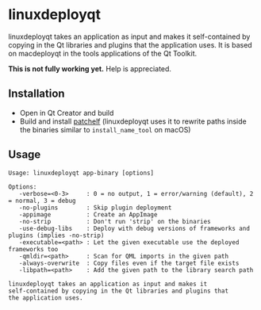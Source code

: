 # linuxdeployqt

linuxdeployqt takes an application as input and makes it self-contained by copying in the Qt libraries and plugins that the application uses. It is based on macdeployqt in the tools applications of the Qt Toolkit.

__This is not fully working yet.__ Help is appreciated.

## Installation

* Open in Qt Creator and build
* Build and install [patchelf](https://nixos.org/patchelf.html) (linuxdeployqt uses it to rewrite paths inside the binaries similar to `install_name_tool` on macOS)

## Usage

```
Usage: linuxdeployqt app-binary [options]

Options:
   -verbose=<0-3>     : 0 = no output, 1 = error/warning (default), 2 = normal, 3 = debug
   -no-plugins        : Skip plugin deployment
   -appimage          : Create an AppImage
   -no-strip          : Don't run 'strip' on the binaries
   -use-debug-libs    : Deploy with debug versions of frameworks and plugins (implies -no-strip)
   -executable=<path> : Let the given executable use the deployed frameworks too
   -qmldir=<path>     : Scan for QML imports in the given path
   -always-overwrite  : Copy files even if the target file exists
   -libpath=<path>    : Add the given path to the library search path

linuxdeployqt takes an application as input and makes it
self-contained by copying in the Qt libraries and plugins that
the application uses.
```

